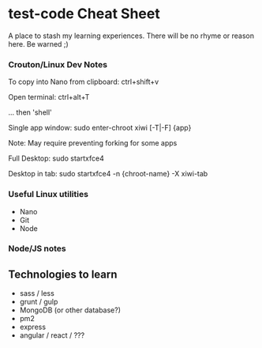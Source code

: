 # test-code Cheat Sheet
A place to stash my learning experiences.
There will be no rhyme or reason here. Be warned ;)

### Crouton/Linux Dev Notes
To copy into Nano from clipboard: ctrl+shift+v

Open terminal: ctrl+alt+T

... then 'shell'

Single app window: sudo enter-chroot xiwi [-T|-F] {app}

Note: May require preventing forking for some apps
  
Full Desktop: sudo startxfce4

Desktop in tab: sudo startxfce4 -n {chroot-name} -X xiwi-tab

### Useful Linux utilities
* Nano
* Git
* Node

### Node/JS notes

## Technologies to learn
* sass / less
* grunt / gulp
* MongoDB (or other database?)
* pm2
* express
* angular / react / ???
